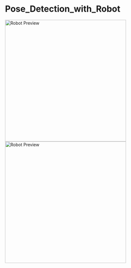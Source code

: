 # Pose_Detection_with_Robot

<img src="render_img.png" alt="Robot Preview" width="400"/>

<a href="https://raw.githubusercontent.com/Phani943/Pose_Detection_with_Robot/main/demo_clip.mp4" target="_blank">
  <img src="render_img.png" alt="Robot Preview" width="400">
</a>
